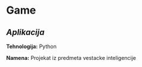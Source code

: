 # Game

## _Aplikacija_

**Tehnologija:** Python

**Namena:** Projekat iz predmeta vestacke inteligencije




